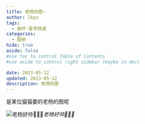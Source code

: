```yaml
---
title: 老杨的图~
author: lkyu
tags:
  - 崩坏·星穹铁道
categories:
  - 图册
hide: true
aside: false 
#use toc to control Table of Contents
#use aside to control right sidebar (maybe in dev)

date: 2023-05-12
updated: 2023-05-12
description: 老杨的图
---
```


是某位猫猫要的老杨的图呢

<!-- more -->
![老杨好帅🥰🥰🥰](https://pic2.imgdb.cn/item/645d1b450d2dde577776b2fa.jpg)_老杨好帅🥰🥰🥰_
